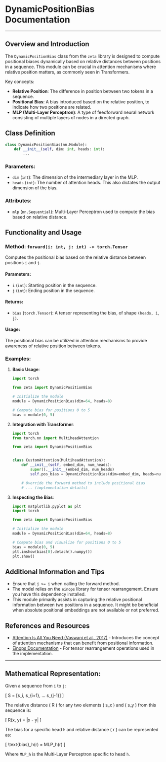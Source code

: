 # DynamicPositionBias Documentation

---

## **Overview and Introduction**

The `DynamicPositionBias` class from the `zeta` library is designed to compute positional biases dynamically based on relative distances between positions in a sequence. This module can be crucial in attention mechanisms where relative position matters, as commonly seen in Transformers.

Key concepts:
- **Relative Position**: The difference in position between two tokens in a sequence.
- **Positional Bias**: A bias introduced based on the relative position, to indicate how two positions are related.
- **MLP (Multi-Layer Perceptron)**: A type of feedforward neural network consisting of multiple layers of nodes in a directed graph.

## **Class Definition**

```python
class DynamicPositionBias(nn.Module):
    def __init__(self, dim: int, heads: int):
        ...
```

### Parameters:
- `dim` (`int`): The dimension of the intermediary layer in the MLP.
- `heads` (`int`): The number of attention heads. This also dictates the output dimension of the bias.

### Attributes:
- `mlp` (`nn.Sequential`): Multi-Layer Perceptron used to compute the bias based on relative distance.
  
## **Functionality and Usage**

### Method: `forward(i: int, j: int) -> torch.Tensor`
Computes the positional bias based on the relative distance between positions `i` and `j`.

#### Parameters:
- `i` (`int`): Starting position in the sequence.
- `j` (`int`): Ending position in the sequence.

#### Returns:
- `bias` (`torch.Tensor`): A tensor representing the bias, of shape `(heads, i, j)`.

#### Usage:

The positional bias can be utilized in attention mechanisms to provide awareness of relative position between tokens.

### Examples:

1. **Basic Usage**:
    ```python
    import torch

    from zeta import DynamicPositionBias

    # Initialize the module
    module = DynamicPositionBias(dim=64, heads=8)

    # Compute bias for positions 0 to 5
    bias = module(0, 5)
    ```

2. **Integration with Transformer**:
    ```python
    import torch
    from torch.nn import MultiheadAttention

    from zeta import DynamicPositionBias


    class CustomAttention(MultiheadAttention):
        def __init__(self, embed_dim, num_heads):
            super().__init__(embed_dim, num_heads)
            self.pos_bias = DynamicPositionBias(dim=embed_dim, heads=num_heads)

        # Override the forward method to include positional bias
        # ... (implementation details)
    ```

3. **Inspecting the Bias**:
    ```python
    import matplotlib.pyplot as plt
    import torch

    from zeta import DynamicPositionBias

    # Initialize the module
    module = DynamicPositionBias(dim=64, heads=8)

    # Compute bias and visualize for positions 0 to 5
    bias = module(0, 5)
    plt.imshow(bias[0].detach().numpy())
    plt.show()
    ```

## **Additional Information and Tips**

- Ensure that `j >= i` when calling the forward method.
- The model relies on the `einops` library for tensor rearrangement. Ensure you have this dependency installed.
- This module primarily assists in capturing the relative positional information between two positions in a sequence. It might be beneficial when absolute positional embeddings are not available or not preferred.

## **References and Resources**
- [Attention Is All You Need (Vaswani et al., 2017)](https://arxiv.org/abs/1706.03762) - Introduces the concept of attention mechanisms that can benefit from positional information.
- [Einops Documentation](https://github.com/arogozhnikov/einops) - For tensor rearrangement operations used in the implementation.

---

## Mathematical Representation:

Given a sequence from `i` to `j`:

\[ S = [s_i, s_{i+1}, ... s_{j-1}] \]

The relative distance \( R \) for any two elements \( s_x \) and \( s_y \) from this sequence is:

\[ R(x, y) = |x - y| \]

The bias for a specific head `h` and relative distance \( r \) can be represented as:

\[ \text{bias}_h(r) = MLP_h(r) \]

Where `MLP_h` is the Multi-Layer Perceptron specific to head `h`.